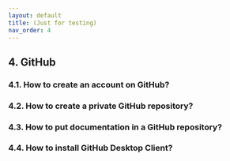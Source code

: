 ```yaml
---
layout: default
title: (Just for testing)
nav_order: 4
---
```


## 4. GitHub

### 4.1. How to create an account on GitHub?

### 4.2. How to create a private GitHub repository?

### 4.3. How to put documentation in a GitHub repository?

### 4.4. How to install GitHub Desktop Client?